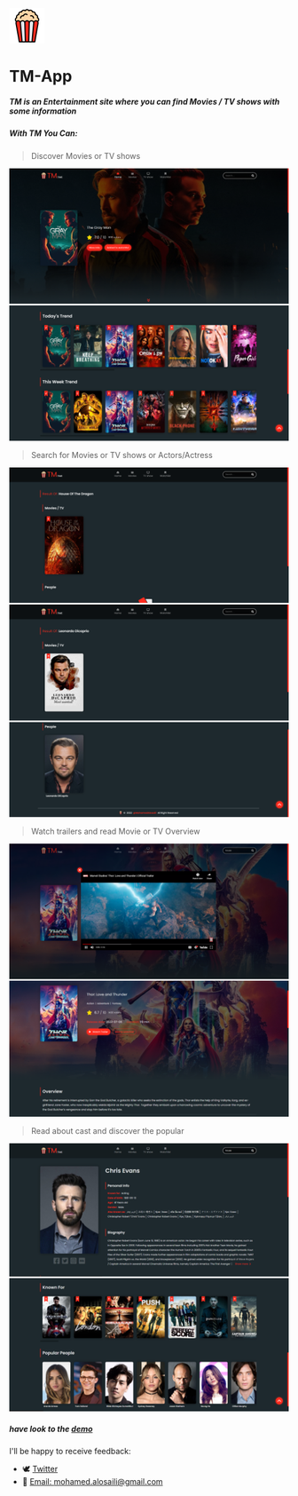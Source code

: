 ![Logo](./imgs/logo.png)

# TM-App

##### **TM** is an Entertainment site where you can find Movies / TV shows with some information

##### With TM You Can:

> Discover Movies or TV shows

![screenshot](imgs/screenshots/home-landing-screenshot.png)
![screenshot](imgs/screenshots/home-screenshot.png)

> Search for Movies or TV shows or Actors/Actress

![screenshot](imgs/screenshots/search-tv-screanshot.png)
![screenshot](imgs/screenshots/search-movie-screenshot.png)
![screenshot](imgs/screenshots/search-people-screenshot.png)

> Watch trailers and read Movie or TV Overview

![screenshot](imgs/screenshots/trailer-movie-screenshot.png)
![screenshot](imgs/screenshots/movie-overview-screenshot.png)

> Read about cast and discover the popular

![screenshot](imgs/screenshots/cast-screenshot.png)
![screenshot](imgs/screenshots/popular-poeple-screenshot.png)

##### have look to the [demo](https://fanciful-axolotl-730fac.netlify.app)

I'll be happy to receive feedback:

* :dove: [Twitter](https://twitter.com/M0hamed85)
* :email: [Email: mohamed.alosaili@gmail.com](mohamed.alosaili@gmail.com)

